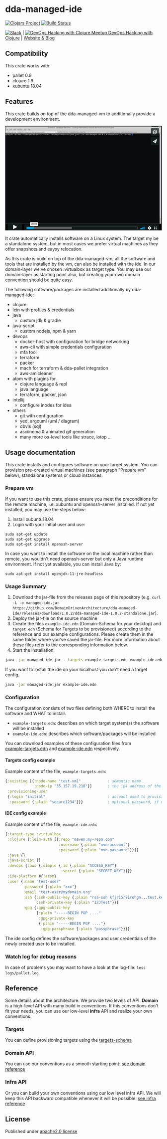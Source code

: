 # dda-managed-ide
[![Clojars Project](https://img.shields.io/clojars/v/dda/dda-managed-ide.svg)](https://clojars.org/dda/dda-managed-ide)
[![Build Status](https://travis-ci.org/DomainDrivenArchitecture/dda-managed-ide.svg?branch=master)](https://travis-ci.org/DomainDrivenArchitecture/dda-managed-ide)

[![Slack](https://img.shields.io/badge/chat-clojurians-green.svg?style=flat)](https://clojurians.slack.com/messages/#dda-pallet/) | [<img src="https://domaindrivenarchitecture.org/img/meetup.svg" width=50 alt="DevOps Hacking with Clojure Meetup"> DevOps Hacking with Clojure](https://www.meetup.com/de-DE/preview/dda-pallet-DevOps-Hacking-with-Clojure) | [Website & Blog](https://domaindrivenarchitecture.org)

## Compatibility

This crate works with:
 * pallet 0.9
 * clojure 1.9
 * xubuntu 18.04

## Features

This crate builds on top of the dda-managed-vm to additionally provide a development environment.

[![Create a clojure ide in minutes](doc/video.png)](https://vimeo.com/247506291)

It crate automatically installs software on a Linux system. The target my be a standalone system, but in most cases we prefer virtual machines as they offer snapshots and eaysy relocation.

As this crate is build on top of the dda-managed-vm, all the software and tools that are installed by the vm, can also be installed with the ide. In our domain-layer we've chosen :virtualbox as target type. You may use our domain-layer as starting point also, but creating your own domain convention should be quite easy.

The following software/packages are installed additionally by dda-managed-ide:

 * clojure
  * lein with profiles & credentials
 * java
   * custom jdk & gradle
 * java-script
    * custom nodejs, npm & yarn
 * devops
   * docker-host with configuration for bridge networking
   * aws-cli with simple credentials configuration
   * mfa tool
   * terraform
   * packer
   * mach for terraform & dda-pallet integration
   * aws-amicleaner
 * atom with plugins for
   * clojure language & repl
   * java language
   * terraform, packer, json
 * intellij
   * configure inodes for idea
 * others
   * git with configuration
   * yed, argouml (uml / diagram)
   * dbvis (sql)
   * asciinema & animated gif generation
   * many more os-level tools like strace, iotop ...

## Usage documentation
This crate installs and configures software on your target system. You can provision pre-created virtual machines (see paragraph "Prepare vm" below), standalone systems or cloud instances.

### Prepare vm
If you want to use this crate, please ensure you meet the preconditions for the remote machine, i.e. xubuntu and openssh-server installed. If not yet installed, you may use the steps below:
1. Install xubuntu18.04
2. Login with your initial user and use:
```
sudo apt-get update
sudo apt-get upgrade
sudo apt-get install openssh-server
```
In case you want to install the software on the local machine rather than remote, you wouldn't need openssh-server but only a Java runtime environment. If not yet available, you can install Java by:
```
sudo apt-get install openjdk-11-jre-headless
```

### Usage Summary
1. Download the jar-file from the releases page of this repository (e.g. `curl -L -o managed-ide.jar https://github.com/DomainDrivenArchitecture/dda-managed-ide/releases/download/1.0.2/dda-managed-ide-1.0.2-standalone.jar`).
2. Deploy the jar-file on the source machine
3. Create the files `example-ide.edn` (Domain-Schema for your desktop) and `target.edn` (Schema for Targets to be provisioned) according to the reference and our example configurations. Please create them in the same folder where you've saved the jar-file. For more information about these files refer to the corresponding information below.
4. Start the installation:
```bash
java -jar managed-ide.jar --targets example-targets.edn example-ide.edn
```
If you want to install the ide on your localhost you don't need a target config.
```bash
java -jar managed-ide.jar example-ide.edn
```

### Configuration
The configuration consists of two files defining both WHERE to install the software and WHAT to install.
* `example-targets.edn`: describes on which target system(s) the software will be installed
* `example-ide.edn`: describes which software/packages will be installed

You can download examples of these configuration files from  
[example-targets.edn](https://github.com/DomainDrivenArchitecture/dda-managed-ide/blob/development/example-targets.edn) and
[example-ide.edn](https://github.com/DomainDrivenArchitecture/dda-managed-ide/blob/development/example-ide.edn) respectively.

#### Targets config example
Example content of the file, `example-targets.edn`:
```clojure
{:existing [{:node-name "test-vm1"            ; semantic name
             :node-ip "35.157.19.218"}]       ; the ip4 address of the machine to be provisioned
 :provisioning-user
 {:login "initial"                            ; account used to provision
  :password {:plain "secure1234"}}}           ; optional password, if no ssh key is authorized
```

#### IDE config example
Example content of the file, `example-ide.edn`:
```clojure
{:target-type :virtualbox
 :clojure {:lein-auth [{:repo "maven.my-repo.com"
                        :username {:plain "mvn-account"}
                        :password {:plain "mvn-password"}}]}
 :java {}
 :java-script {}
 :devops {:aws {:simple {:id {:plain "ACCESS_KEY"}
                         :secret {:plain "SECRET_KEY"}}}}
 :ide-platform #{:atom}
 :user {:name "test-user"
        :password {:plain "xxx"}
        :email "test-user@mydomain.org"
        :ssh {:ssh-public-key {:plain "rsa-ssh kfjri5r8irohgn...test.key comment"}
              :ssh-private-key {:plain "123Test"}}}
        :gpg {:gpg-public-key
              {:plain "-----BEGIN PGP ...."
               :gpg-private-key
               {:plain "-----BEGIN PGP ...."}
                :gpg-passphrase {:plain "passphrase"}}}}
```

The ide config defines the software/packages and user credentials of the newly created user to be installed.

### Watch log for debug reasons
In case of problems you may want to have a look at the log-file:
`less logs/pallet.log`

## Reference
Some details about the architecture: We provide two levels of API. **Domain** is a high-level API with many build in conventions. If this conventions don't fit your needs, you can use our low-level **infra** API and realize your own conventions.

### Targets
You can define provisioning targets using the [targets-schema](https://github.com/DomainDrivenArchitecture/dda-pallet-commons/blob/master/doc/existing_spec.md)

### Domain API
You can use our conventions as a smooth starting point:
[see domain reference](doc/reference_domain.md)

### Infra API
Or you can build your own conventions using our low level infra API. We will keep this API backward compatible whenever it will be possible:
[see infra reference](doc/reference_infra.md)

## License
Published under [apache2.0 license](LICENSE.md)
